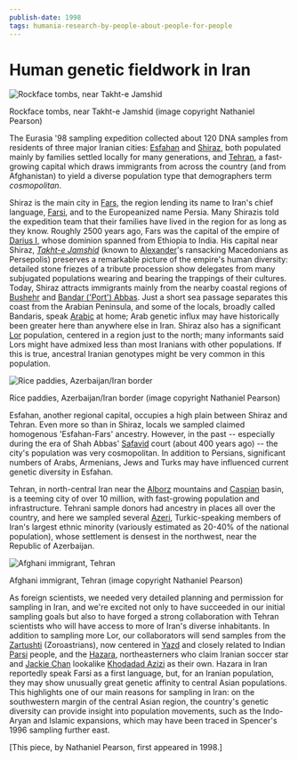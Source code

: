 ```yaml
---
publish-date: 1998
tags: humania-research-by-people-about-people-for-people
---
```


# Human genetic fieldwork in Iran

![Rockface tombs, near Takht-e Jamshid](/wp-content/uploads/2009/12/2a1.jpg "2a1")

Rockface tombs, near Takht-e Jamshid (image copyright Nathaniel Pearson)

The Eurasia '98 sampling expedition collected about 120 DNA samples from residents of three major Iranian cities: [Esfahan](http://en.wikipedia.org/wiki/esfahan) and [Shiraz](en.wikipedia.org/wiki/shiraz), both populated mainly by families settled locally for many generations, and [Tehran](http://wikipedia.org/tehran), a fast-growing capital which draws immigrants from across the country (and from Afghanistan) to yield a diverse population type that demographers term _cosmopolitan_.

Shiraz is the main city in [Fars](http://en.wikipedia.org/wiki/Fars_Province), the region lending its name to Iran's chief language, [Farsi](http://en.wikipedia.org/wiki/Farsi), and to the Europeanized name Persia. Many Shirazis told the expedition team that their families have lived in the region for as long as they know. Roughly 2500 years ago, Fars was the capital of the empire of [Darius I](http://en.wikipedia.org/wiki/Darius_I), whose dominion spanned from Ethiopia to India. His capital near Shiraz, [_Takht-e Jamshid_](http://en.wikipedia.org/wiki/Persepolis) (known to [Alexander](http://en.wikipedia.org/wiki/Alexander_the_great)'s ransacking Macedonians as Persepolis) preserves a remarkable picture of the empire's human diversity: detailed stone friezes of a tribute procession show delegates from many subjugated populations wearing and bearing the trappings of their cultures. Today, Shiraz attracts immigrants mainly from the nearby coastal regions of [Bushehr](http://en.wikipedia.org/wiki/Bushehr) and [Bandar ('Port') Abbas](http://en.wikipedia.org/wiki/Bandar_Abbas). Just a short sea passage separates this coast from the Arabian Peninsula, and some of the locals, broadly called Bandaris, speak [Arabic](http://en.wikipedia.org/wiki/arabic) at home; Arab genetic influx may have historically been greater here than anywhere else in Iran. Shiraz also has a significant [Lor](http://en.wikipedia.org/wiki/Lor_people) population, centered in a region just to the north; many informants said Lors might have admixed less than most Iranians with other populations. If this is true, ancestral Iranian genotypes might be very common in this population.

![Rice paddies, Azerbaijan/Iran border](/wp-content/uploads/2009/12/rice-1024x564.jpg "rice")

Rice paddies, Azerbaijan/Iran border (image copyright Nathaniel Pearson)

Esfahan, another regional capital, occupies a high plain between Shiraz and Tehran. Even more so than in Shiraz, locals we sampled claimed homogenous 'Esfahan-Fars' ancestry. However, in the past -- especially during the era of Shah Abbas' [Safavid](http://en.wikipedia.org/wiki/Safavid) court (about 400 years ago) -- the city's population was very cosmopolitan. In addition to Persians, significant numbers of Arabs, Armenians, Jews and Turks may have influenced current genetic diversity in Esfahan.

Tehran, in north-central Iran near the [Alborz](http://en.wikipedia.org/wiki/Alborz_Mountains) mountains and [Caspian](http://en.wikipedia.org/wiki/Caspian_Sea) basin, is a teeming city of over 10 million, with fast-growing population and infrastructure. Tehrani sample donors had ancestry in places all over the country, and here we sampled several [Azeri](http://en.wikipedia.org/wiki/Iranian_Azarbaijan), Turkic-speaking members of Iran's largest ethnic minority (variously estimated as 20-40% of the national population), whose settlement is densest in the northwest, near the Republic of Azerbaijan.

![Afghani immigrant, Tehran](/wp-content/uploads/2009/12/afghani1.jpg "afghani1")

Afghani immigrant, Tehran (image copyright Nathaniel Pearson)

As foreign scientists, we needed very detailed planning and permission for sampling in Iran, and we're excited not only to have succeeded in our initial sampling goals but also to have forged a strong collaboration with Tehran scientists who will have access to more of Iran's diverse inhabitants. In addition to sampling more Lor, our collaborators will send samples from the [Zartushti](http://en.wikipedia.org/wiki/Zoroastrians_in_Iran) (Zoroastrians), now centered in [Yazd](http://en.wikipedia.org/wiki/Yazd) and closely related to Indian [Parsi](http://en.wikipedia.org/wiki/Parsee) people, and the [Hazara](http://en.wikipedia.org/wiki/Hazara_people), northeasterners who claim Iranian soccer star and [Jackie Chan](http://www.imdb.com/name/nm0000329/) lookalike [Khodadad Azizi](http://en.wikipedia.org/wiki/Khodadad_Azizi) as their own. Hazara in Iran reportedly speak Farsi as a first language, but, for an Iranian population, they may show unusually great genetic affinity to central Asian populations. This highlights one of our main reasons for sampling in Iran: on the southwestern margin of the central Asian region, the country's genetic diversity can provide insight into population movements, such as the Indo-Aryan and Islamic expansions, which may have been traced in Spencer's 1996 sampling further east.

[This piece, by Nathaniel Pearson, first appeared in 1998.]
